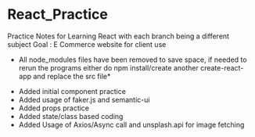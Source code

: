 # React_Practice
Practice Notes for Learning React with each branch being a different subject
Goal : E Commerce website for client use

* All node_modules files have been removed to save space, if needed to rerun the programs either do npm install/create another create-react-app and replace the src file*  

- Added initial component practice
- Added usage of faker.js and semantic-ui
- Added props practice  
- Added state/class based coding
- Added Usage of Axios/Async call and unsplash.api for image fetching
